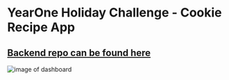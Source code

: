 # YearOne Holiday Challenge - Cookie Recipe App

## [Backend repo can be found here](https://github.com/TyNel/Year-One-Holiday-BE)

![image of dashboard](src/assests/screenshots/cookieapppreview.PNG=450x580)
